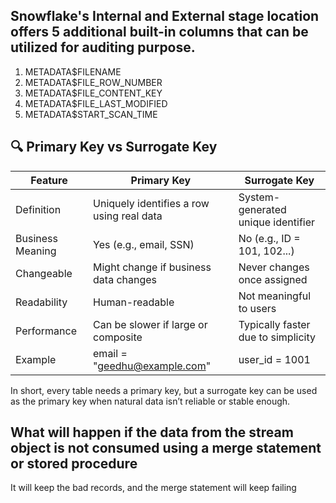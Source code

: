 ## Snowflake's Internal and External stage location offers 5 additional built-in columns that can be utilized for auditing purpose.

1. METADATA$FILENAME
2. METADATA$FILE_ROW_NUMBER
3. METADATA$FILE_CONTENT_KEY
4. METADATA$FILE_LAST_MODIFIED
5. METADATA$START_SCAN_TIME


## 🔍 Primary Key vs Surrogate Key

| Feature           | Primary Key                                 | Surrogate Key                          |
|------------------|----------------------------------------------|----------------------------------------|
| Definition        | Uniquely identifies a row using real data    | System-generated unique identifier     |
| Business Meaning  | Yes (e.g., email, SSN)                       | No (e.g., ID = 101, 102...)            |
| Changeable        | Might change if business data changes        | Never changes once assigned            |
| Readability       | Human-readable                               | Not meaningful to users                |
| Performance       | Can be slower if large or composite          | Typically faster due to simplicity     |
| Example           | email = "geedhu@example.com"                | user_id = 1001                         |


In short, every table needs a primary key, but a surrogate key can be used as the primary key when natural data isn’t reliable or stable enough.

## What will happen if the data from the stream object is not consumed using a merge statement or stored procedure
It will keep the bad records, and the merge statement will keep failing
